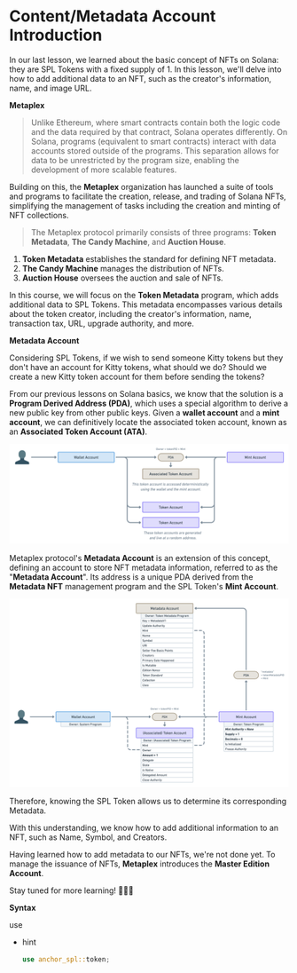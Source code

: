 # Content/**Metadata Account Introduction**

In our last lesson, we learned about the basic concept of NFTs on Solana: they are SPL Tokens with a fixed supply of 1. In this lesson, we'll delve into how to add additional data to an NFT, such as the creator's information, name, and image URL.

**Metaplex**

> Unlike Ethereum, where smart contracts contain both the logic code and the data required by that contract, Solana operates differently. On Solana, programs (equivalent to smart contracts) interact with data accounts stored outside of the programs. This separation allows for data to be unrestricted by the program size, enabling the development of more scalable features.
> 

Building on this, the **Metaplex** organization has launched a suite of tools and programs to facilitate the creation, release, and trading of Solana NFTs, simplifying the management of tasks including the creation and minting of NFT collections.

> The Metaplex protocol primarily consists of three programs: **Token Metadata**, **The Candy Machine**, and **Auction House**.
> 
1. **Token Metadata** establishes the standard for defining NFT metadata.
2. **The Candy Machine** manages the distribution of NFTs.
3. **Auction House** oversees the auction and sale of NFTs.

In this course, we will focus on the **Token Metadata** program, which adds additional data to SPL Tokens. This metadata encompasses various details about the token creator, including the creator's information, name, transaction tax, URL, upgrade authority, and more.

**Metadata Account**

Considering SPL Tokens, if we wish to send someone Kitty tokens but they don't have an account for Kitty tokens, what should we do? Should we create a new Kitty token account for them before sending the tokens?

From our previous lessons on Solana basics, we know that the solution is a **Program Derived Address (PDA)**, which uses a special algorithm to derive a new public key from other public keys. Given a **wallet account** and a **mint account**, we can definitively locate the associated token account, known as an **Associated Token Account (ATA)**.

![Untitled](./img/2-1.png)

Metaplex protocol's **Metadata Account** is an extension of this concept, defining an account to store NFT metadata information, referred to as the "**Metadata Account**". Its address is a unique PDA derived from the **Metadata NFT** management program and the SPL Token's **Mint Account**.

![Untitled](./img/2-2.png)

Therefore, knowing the SPL Token allows us to determine its corresponding Metadata.

With this understanding, we know how to add additional information to an NFT, such as Name, Symbol, and Creators.

Having learned how to add metadata to our NFTs, we're not done yet. To manage the issuance of NFTs, **Metaplex** introduces the **Master Edition Account**.

Stay tuned for more learning! 🚀🚀🚀

**Syntax** 

use

- hint
    
    ```rust
    use anchor_spl::token;
    ```
    